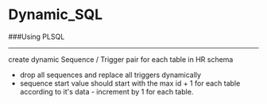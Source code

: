 # Dynamic_SQL
###Using PLSQL 
_____________________________________________________________________________________________
create dynamic Sequence / Trigger pair for each table in HR schema
- drop all sequences and replace all triggers dynamically 
- sequence start value should start with the max id + 1 for each table according to it's data - increment by 1 for each table.
